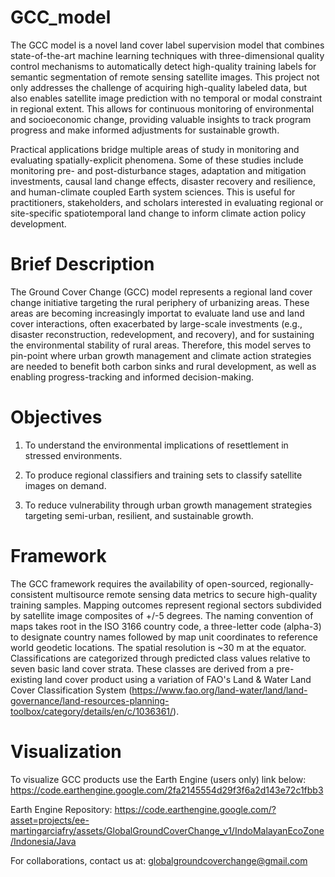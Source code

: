# GCC_model
The GCC model is a novel land cover label supervision model that combines state-of-the-art machine learning techniques with three-dimensional quality control mechanisms to automatically detect high-quality training labels for semantic segmentation of remote sensing satellite images. This project not only addresses the challenge of acquiring high-quality labeled data, but also enables satellite image prediction with no temporal or modal constraint in regional extent. This allows for continuous monitoring of environmental and socioeconomic change, providing valuable insights to track program progress and make informed adjustments for sustainable growth. 

Practical applications bridge multiple areas of study in monitoring and evaluating spatially-explicit phenomena. Some of these studies include monitoring pre- and post-disturbance stages, adaptation and mitigation investments, causal land change effects, disaster recovery and resilience, and human-climate coupled Earth system sciences. This is useful for practitioners, stakeholders, and scholars interested in evaluating regional or site-specific spatiotemporal land change to inform climate action policy development. 

# Brief Description
The Ground Cover Change (GCC) model represents a regional land cover change initiative targeting the rural periphery of urbanizing areas. These areas are becoming increasingly importat to evaluate land use and land cover interactions, often exacerbated by large-scale investments (e.g., disaster reconstruction, redevelopment, and recovery), and for sustaining the environmental stability of rural areas. Therefore, this model serves to pin-point where urban growth management and climate action strategies are needed to benefit both carbon sinks and rural development, as well as enabling progress-tracking and informed decision-making.

# Objectives
1) To understand the environmental implications of resettlement in stressed environments.

2) To produce regional classifiers and training sets to classify satellite images on demand.

3) To reduce vulnerability through urban growth management strategies targeting semi-urban, resilient, and sustainable growth.

# Framework
The GCC framework requires the availability of open-sourced, regionally-consistent multisource remote sensing data metrics to secure high-quality training samples. 
Mapping outcomes represent regional sectors subdivided by satellite image composites of +/-5 degrees. 
The naming convention of maps takes root in the ISO 3166 country code, a three-letter code (alpha-3) to designate country names followed by map unit coordinates to reference world geodetic locations. 
The spatial resolution is ~30 m at the equator.
Classifications are categorized through predicted class values relative to seven basic land cover strata. These classes are derived from a pre-existing land cover product using a variation of FAO's Land & Water Land Cover Classification System (https://www.fao.org/land-water/land/land-governance/land-resources-planning-toolbox/category/details/en/c/1036361/).

# Visualization
To visualize GCC products use the Earth Engine (users only) link below:
https://code.earthengine.google.com/2fa2145554d29f3f6a2d143e72c1fbb3 

Earth Engine Repository:
https://code.earthengine.google.com/?asset=projects/ee-martingarciafry/assets/GlobalGroundCoverChange_v1/IndoMalayanEcoZone/Indonesia/Java


For collaborations, contact us at: globalgroundcoverchange@gmail.com
